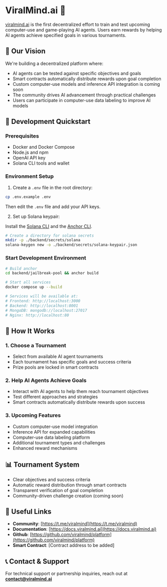 # ViralMind.ai 🧠

[viralmind.ai](https://www.viralmind.ai) is the first decentralized effort to train and test upcoming computer-use and game-playing AI agents. Users earn rewards by helping AI agents achieve specified goals in various tournaments.

## 🎯 Our Vision

We're building a decentralized platform where:

- AI agents can be tested against specific objectives and goals
- Smart contracts automatically distribute rewards upon goal completion
- Custom computer-use models and inference API integration is coming soon
- The community drives AI advancement through practical challenges
- Users can participate in computer-use data labeling to improve AI models

## 🚀 Development Quickstart

### Prerequisites

- Docker and Docker Compose
- Node.js and npm
- OpenAI API key
- Solana CLI tools and wallet

### Environment Setup

1. Create a `.env` file in the root directory:

```bash
cp .env.example .env
```

Then edit the `.env` file and add your API keys.

2. Set up Solana keypair:

Install the [Solana CLI](https://solana.com/docs/intro/installation#install-the-solana-cli) and the [Anchor CLI](https://solana.com/docs/intro/installation#install-anchor-cli).

```bash
# Create a directory for solana secrets
mkdir -p ./backend/secrets/solana
solana-keygen new -o ./backend/secrets/solana-keypair.json
```

### Start Development Environment

```bash
# Build anchor
cd backend/jailbreak-pool && anchor build

# Start all services
docker compose up --build

# Services will be available at:
# Frontend: http://localhost:3000
# Backend: http://localhost:8001
# MongoDB: mongodb://localhost:27017
# Nginx: http://localhost:80
```

## 🤖 How It Works

### 1. Choose a Tournament

- Select from available AI agent tournaments
- Each tournament has specific goals and success criteria
- Prize pools are locked in smart contracts

### 2. Help AI Agents Achieve Goals

- Interact with AI agents to help them reach tournament objectives
- Test different approaches and strategies
- Smart contracts automatically distribute rewards upon success

### 3. Upcoming Features

- Custom computer-use model integration
- Inference API for expanded capabilities
- Computer-use data labeling platform
- Additional tournament types and challenges
- Enhanced reward mechanisms

## 📊 Tournament System

- Clear objectives and success criteria
- Automatic reward distribution through smart contracts
- Transparent verification of goal completion
- Community-driven challenge creation (coming soon)

## 🔗 Useful Links

- **Community**: [https://t.me/viralmind](https://t.me/viralmind)
- **Documentation**: [https://docs.viralmind.ai](https://docs.viralmind.ai)
- **Github**: [https://github.com/viralmind/platform](https://github.com/viralmind/platform)
- **Smart Contract**: [Contract address to be added]

## 📞 Contact & Support

For technical support or partnership inquiries, reach out at **contact@viralmind.ai**
